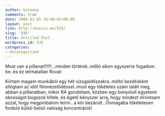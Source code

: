 ```yaml
---
author: kalmanp
comments: true
date: 2006-01-05 16:48:01+00:00
layout: post
link: http://kavics.me/535/
slug: '535'
title: Untitled Post
wordpress_id: 535
categories:
- Uncategorized
---
```


Most van a pillanat!!!!!!...minden történik..millió síkon egyszerre fogadom be..és ez leírhatatlan Rovat:




Kiírtam magam munkából egy hét vizsgaidőszakra..méltó kezdésként ellógtam az időt filmnézelődéssel..most egy tökéletes szám talált meg, abban a pillanatban, mikor RÁ gondoltam, közben egy bonyolult egyetemi okosságot bogozok kifele, és égető kényszer arra, hogy mindezt elrontsam azzal, hogy megpróbálom leírni...a kör bezárult...Önmagába tökéletesen forduló külső-belső valóság koncentráció!
